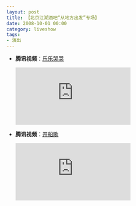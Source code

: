 ```yaml
---
layout: post
title: 【北京江湖酒吧“从地方出发”专场】
date: 2008-10-01 00:00
category: liveshow
tags: 
- 演出
---
```


- **腾讯视频**：[乐乐哭哭](https://v.qq.com/x/page/7ilQwzroTaI.html)

  <div class="iframe-container"><iframe class="responsive-iframe" src="https://v.qq.com/txp/iframe/player.html?vid=7ilQwzroTaI" frameborder="no" allowfullscreen="true"></iframe></div>

- **腾讯视频**：[开船歌](https://v.qq.com/x/page/7S7VfuN4KoG.html)

  <div class="iframe-container"><iframe class="responsive-iframe" src="https://v.qq.com/txp/iframe/player.html?vid=7S7VfuN4KoG" frameborder="no" allowfullscreen="true"></iframe></div>